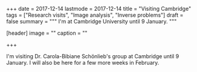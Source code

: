 +++
date = 2017-12-14
lastmode = 2017-12-14
title = "Visiting Cambridge"
tags = ["Research visits", "Image analysis", "Inverse problems"]
draft = false
summary = """
I'm at Cambridge University until 9 January.
"""

[header]
image = ""
caption = ""

+++

I'm visiting Dr. Carola-Bibiane Schönlieb's group at Cambridge until 9 January. I will also be here for a few more weeks in February.